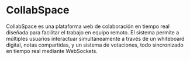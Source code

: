 # CollabSpace
CollabSpace es una plataforma web de colaboración en tiempo real diseñada para facilitar el trabajo en equipo remoto. El sistema permite a múltiples usuarios interactuar simultáneamente a través de un whiteboard digital, notas compartidas, y un sistema de votaciones, todo sincronizado en tiempo real mediante WebSockets.
